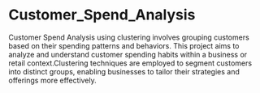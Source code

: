 # Customer_Spend_Analysis
 Customer Spend Analysis using clustering involves grouping customers based on their spending patterns and behaviors. This project aims to analyze and understand customer spending habits within a business or retail context.Clustering techniques are employed to segment customers into distinct groups, enabling businesses to tailor their strategies and offerings more effectively.
